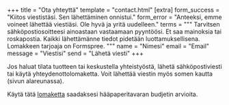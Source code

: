 +++
title = "Ota yhteyttä"
template = "contact.html"
[extra]
form_success = "Kiitos viestistäsi. Sen lähettäminen onnistui."
form_error = "Anteeksi, emme voineet lähettää viestiäsi. Ole hyvä ja yritä uudelleen."
terms = """
Tarvitsen sähköpostiosoitteesi ainoastaan vastaamaan pyyntöösi. Et saa mainoksia tai roskapostia. Kaikki lähettämänne tiedot pidetään luottamuksellisena. Lomakkeen tarjoaja on Formspree.
"""
name = "Nimesi"
email = "Email"
message = "Viestisi"
send = "Lähetä viesti"
+++

<p>
Jos haluat tilata tuotteen tai keskustella yhteistyöstä, lähetä sähköpostiviesti tai käytä yhteydenottolomaketta.
Voit lähettää viestin myös somen kautta (sivun alareunassa).
</p>

<p>
Käytä tätä <a target="_blank" href="https://docs.google.com/forms/d/e/1FAIpQLSe8B_-oxOdNi0qdZicM_QIGTgzR8Xy-VAp1Q5n50s0e2HJJpw/viewform?usp=sf_link">lomaketta</a> saadaksesi hääpaperitavaran budjetin arvioita.
</p>
